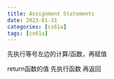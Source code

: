 ```yaml
---
title: Assignment Statements
date: 2023-01-31 
categories: [cs61a]
tags: [cs61a]
---
```


先执行等号左边的计算/函数，再赋值

return函数的值 先执行函数 再返回
